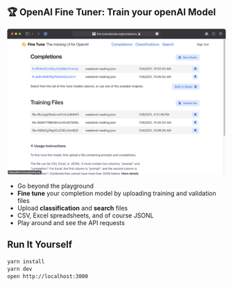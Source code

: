 ## 🏆 OpenAI Fine Tuner: Train your openAI Model

![](public/images/screenshot.png)

* Go beyond the playground
* **Fine tune** your completion model by uploading training and validation files
* Upload **classification** and **search** files
* CSV, Excel spreadsheets, and of course JSONL
* Play around and see the API requests


## Run It Yourself

```bash
yarn install
yarn dev
open http://localhost:3000
```